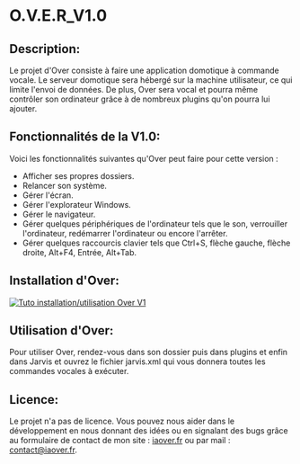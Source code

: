 # O.V.E.R_V1.0

## Description:
Le projet d'Over consiste à faire une application domotique à commande vocale. Le serveur domotique sera hébergé sur la machine utilisateur, ce qui limite l'envoi de données. De plus, Over sera vocal et pourra même contrôler son ordinateur grâce à de nombreux plugins qu'on pourra lui ajouter.

## Fonctionnalités de la V1.0:
Voici les fonctionnalités suivantes qu'Over peut faire pour cette version :
- Afficher ses propres dossiers.
- Relancer son système.
- Gérer l'écran.
- Gérer l'explorateur Windows.
- Gérer le navigateur.
- Gérer quelques périphériques de l'ordinateur tels que le son, verrouiller l'ordinateur, redémarrer l'ordinateur ou encore l'arrêter.
- Gérer quelques raccourcis clavier tels que Ctrl+S, flèche gauche, flèche droite, Alt+F4, Entrée, Alt+Tab.

## Installation d'Over:
[![Tuto installation/utilisation Over V1](https://img.youtube.com/vi/aG_dlMeDACw/0.jpg)](https://www.youtube.com/watch?v=aG_dlMeDACw&ab_channel=IaOver)

## Utilisation d'Over:
Pour utiliser Over, rendez-vous dans son dossier puis dans plugins et enfin dans Jarvis et ouvrez le fichier jarvis.xml qui vous donnera toutes les commandes vocales à exécuter.

## Licence:
Le projet n'a pas de licence. Vous pouvez nous aider dans le développement en nous donnant des idées ou en signalant des bugs grâce au formulaire de contact de mon site : [iaover.fr](http://iaover.fr/#contact) ou par mail : contact@iaover.fr.
